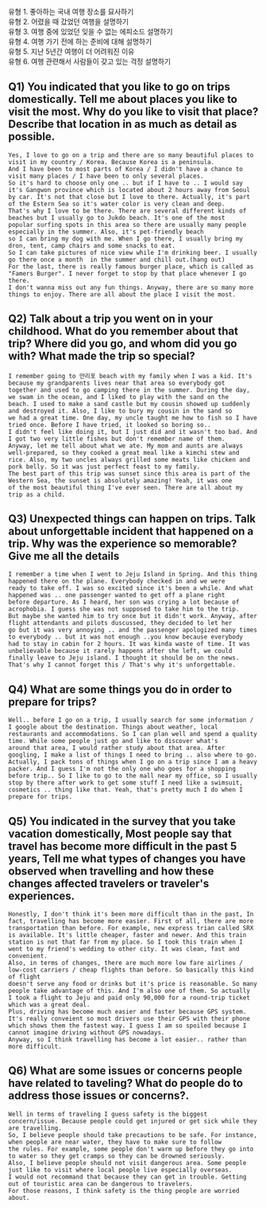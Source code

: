 유형 1. 좋아하는 국내 여행 장소를 묘사하기  
유형 2. 어렸을 때 갔었던 여행을 설명하기  
유형 3. 여행 중에 있었던 잊을 수 없는 에피소드 설명하기  
유형 4. 여행 가기 전에 하는 준비에 대해 설명하기  
유형 5. 지난 5년간 여행이 더 어려워진 이유  
유형 6. 여행 관련해서 사람들이 갖고 있는 걱정 설명하기  
## Q1) You indicated that you like to go on trips domestically. Tell me about places you like to visit the most. Why do you like to visit that place? Describe that location in as much as detail as possible.
```
Yes, I love to go on a trip and there are so many beautiful places to visit in my country / Korea. Because Korea is a peninsula.  
And I have been to most parts of Korea / I didn't have a chance to visit many places / I have been to only several places.  
So it's hard to choose only one .. but if I have to .. I would say it's Gangwon province which is located about 2 hours away from Seoul  
by car. It's not that close but I love to there. Actually, it's part of the Estern Sea so it's water color is very clean and deep.  
That's why I love to be there. There are several different kinds of beaches but I usually go to Jukdo beach. It's one of the most  
popular surfing spots in this area so there are usually many people especially in the summer. Also, it's pet-friendly beach  
so I can bring my dog with me. When I go there, I usually bring my dron, tent, camp chairs and some snacks to eat.  
So I can take pictures of nice view while I'm drinking beer. I usually go there once a month  in the summer and chill out.(hang out)  
For the last, there is really famous burger place, which is called as "Famers Burger". I never forget to stop by that place whenever I go there.
I don't wanna miss out any fun things. Anyway, there are so many more things to enjoy. There are all about the place I visit the most.
```
## Q2) Talk about a trip you went on in your childhood. What do you remember about that trip? Where did you go, and whom did you go with? What made the trip so special?
```
I remember going to 만리포 beach with my family when I was a kid. It's because my grandparents lives near that area so everybody got
together and used to go camping there in the summer. During the day, we swam in the ocean, and I liked to play with the sand on the
beach. I used to make a sand castle but my cousin showed up suddenly and destroyed it. Also, I like to bury my cousin in the sand so
we had a great time. One day, my uncle taught me how to fish so I have tried once. Before I have tried, it looked so boring so..
I didn't feel like doing it, but I just did and it wasn't too bad. And I got two very little fishes but don't remember name of them.
Anyway, let me tell about what we ate. My mom and aunts are always well-prepared, so they cooked a great meal like a kimchi stew and
rice. Also, my two uncles always grilled some meats like chicken and pork belly. So it was just perfect feast to my family.
The best part of this trip was sunset since this area is part of the Western Sea, the sunset is absolutely amazing! Yeah, it was one
of the most beautiful thing I've ever seen. There are all about my trip as a child.
```
## Q3) Unexpected things can happen on trips. Talk about unforgettable incident that happened on a trip. Why was the experience so memorable? Give me all the details
```
I remember a time when I went to Jeju Island in Spring. And this thing happened there on the plane. Everybody checked in and we were
ready to take off. I was so excited since it's been a while. And what happened was .. one passenger wanted to get off a plane right
before departure. As I heard, her son was crying a lot because of acrophobia. I guess she was not supposed to take him to the trip.
But maybe she wanted him to try once but it didn't work. Anyway, after flight attendants and pilots duscussed, they decided to let her
go but it was very annoying .. and the passenger apologized many times to everybody .. but it was not enough ..you know because everybody
had to stay in cabin for 2 hours. It was kinda waste of time. It was unbelievable because it rarely happens after she left, we could
finally leave to Jeju island. I thought it should be on the news. That's why I cannot forget this / That's why it's unforgettable.
```
## Q4) What are some things you do in order to prepare for trips?
```
Well.. before I go on a trip, I usually search for some information / I google about the destination. Things about weather, local
restaurants and accommodations. So I can plan well and spend a quality time. While some people just go and like to discover what's
around that area, I would rather study about that area. After googling, I make a list of things I need to bring .. also where to go.
Actually, I pack tons of things when I go on a trip since I am a heavy packer. And I guess I'm not the only one who goes for a shopping
before trip.. So I like to go to the mall near my office, so I usually stop by there after work to get some stuff I need like a swimsuit,
cosmetics .. thing like that. Yeah, that's pretty much I do when I prepare for trips.
```
## Q5) You indicated in the survey that you take vacation domestically, Most people say that travel has become more difficult  in the past 5 years, Tell me what types of changes you have observed when travelling and how these changes affected travelers or traveler's experiences.
```
Honestly, I don't think it's been more difficult than in the past, In fact, travelling has become more easier. First of all, there are more transportation than before. For example, new express trian called SRX is available. It's little cheaper, faster and newer. And this train
station is not that far from my place. So I took this train when I went to my friend's wedding to other city. It was clean, fast and convenient.
Also, in terms of changes, there are much more low fare airlines / low-cost carriers / cheap flights than before. So basically this kind of flight
doesn't serve any food or drinks but it's price is reasonable. So many people take advantage of this. And I'm also one of them. So actually
I took a flight to Jeju and paid only 90,000 for a round-trip ticket which was a great deal.
Plus, driving has become much easier and faster because GPS system. It's really conveient so most drivers use their GPS with their phone
which shows them the fastest way. I guess I am so spoiled because I cannot imagine driving without GPS nowadays.
Anyway, so I think travelling has become a lot easier.. rather than more difficult.
```
## Q6) What are some issues or concerns people have related to taveling? What do people do to address those issues or concerns?.
```
Well in terms of traveling I guess safety is the biggest concern/issue. Because people could get injured or get sick while they are travelling.
So, I believe people should take precautions to be safe. For instance, when people are near water, they have to make sure to follow
the rules. For example, some people don't warm up before they go into to water so they get cramps so they can be drowned seriously.
Also, I believe people should not visit dangerous area. Some people just like to visit where local people live especially overseas.
I would not recommand that because they can get in trouble. Getting out of touristic area can be dangerous to travelers.
For those reasons, I think safety is the thing people are worried about.
```
